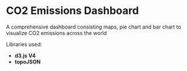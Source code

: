 # CO2 Emissions Dashboard
A comprehensive dashboard consisting maps, pie chart and bar chart to visualize CO2 emissions across the world

Libraries used:
* **d3.js V4**
* **topoJSON**
